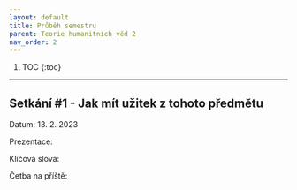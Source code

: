 ```yaml
---
layout: default
title: Průběh semestru
parent: Teorie humanitních věd 2 
nav_order: 2
---
```


1. TOC
{:toc}

---

## Setkání #1 - Jak mít užitek z tohoto předmětu

Datum: 13. 2. 2023

Prezentace:

Klíčová slova:

Četba na příště:
